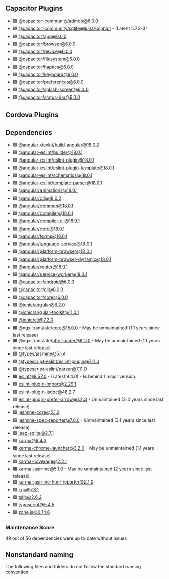 ## Capacitor Plugins

- 🟩 [@capacitor-community/admob@6.0.0](https://github.com/capacitor-community/admob.git)
- 🟩 [@capacitor-community/sqlite@6.0.0-alpha.1](https://github.com/capacitor-community/sqlite.git) - (Latest 5.7.3-3)
- 🟩 [@capacitor/app@6.0.0](https://github.com/ionic-team/capacitor-plugins.git)
- 🟩 [@capacitor/browser@6.0.0](https://github.com/ionic-team/capacitor-plugins.git)
- 🟩 [@capacitor/device@6.0.0](https://github.com/ionic-team/capacitor-plugins.git)
- 🟩 [@capacitor/filesystem@6.0.0](https://github.com/ionic-team/capacitor-plugins.git)
- 🟩 [@capacitor/haptics@6.0.0](https://github.com/ionic-team/capacitor-plugins.git)
- 🟩 [@capacitor/keyboard@6.0.0](https://github.com/ionic-team/capacitor-plugins.git)
- 🟩 [@capacitor/preferences@6.0.0](https://github.com/ionic-team/capacitor-plugins.git)
- 🟩 [@capacitor/splash-screen@6.0.0](https://github.com/ionic-team/capacitor-plugins.git)
- 🟩 [@capacitor/status-bar@6.0.0](https://github.com/ionic-team/capacitor-plugins.git)
## Cordova Plugins

## Dependencies

- 🟩 [@angular-devkit/build-angular@18.0.2](https://github.com/angular/angular-cli.git)
- 🟩 [@angular-eslint/builder@18.0.1](https://github.com/angular-eslint/angular-eslint.git)
- 🟩 [@angular-eslint/eslint-plugin@18.0.1](https://github.com/angular-eslint/angular-eslint.git)
- 🟩 [@angular-eslint/eslint-plugin-template@18.0.1](https://github.com/angular-eslint/angular-eslint.git)
- 🟩 [@angular-eslint/schematics@18.0.1](https://github.com/angular-eslint/angular-eslint.git)
- 🟩 [@angular-eslint/template-parser@18.0.1](https://github.com/angular-eslint/angular-eslint.git)
- 🟩 [@angular/animations@18.0.1](https://github.com/angular/angular.git)
- 🟩 [@angular/cli@18.0.2](https://github.com/angular/angular-cli.git)
- 🟩 [@angular/common@18.0.1](https://github.com/angular/angular.git)
- 🟩 [@angular/compiler@18.0.1](https://github.com/angular/angular.git)
- 🟩 [@angular/compiler-cli@18.0.1](https://github.com/angular/angular.git)
- 🟩 [@angular/core@18.0.1](https://github.com/angular/angular.git)
- 🟩 [@angular/forms@18.0.1](https://github.com/angular/angular.git)
- 🟩 [@angular/language-service@18.0.1](https://github.com/angular/angular.git)
- 🟩 [@angular/platform-browser@18.0.1](https://github.com/angular/angular.git)
- 🟩 [@angular/platform-browser-dynamic@18.0.1](https://github.com/angular/angular.git)
- 🟩 [@angular/router@18.0.1](https://github.com/angular/angular.git)
- 🟩 [@angular/service-worker@18.0.1](https://github.com/angular/angular.git)
- 🟩 [@capacitor/android@6.0.0](https://github.com/ionic-team/capacitor.git)
- 🟩 [@capacitor/cli@6.0.0](https://github.com/ionic-team/capacitor.git)
- 🟩 [@capacitor/core@6.0.0](https://github.com/ionic-team/capacitor.git)
- 🟩 [@ionic/angular@8.2.0](https://github.com/ionic-team/ionic-framework.git)
- 🟩 [@ionic/angular-toolkit@11.0.1](https://github.com/ionic-team/angular-toolkit.git)
- 🟩 [@ionic/cli@7.2.0](https://github.com/ionic-team/ionic-cli.git)
- 🟧 @ngx-translate/core@15.0.0 - May be unmaintained (1.1 years since last release)
- 🟧 @ngx-translate/http-loader@8.0.0 - May be unmaintained (1.1 years since last release)
- 🟩 [@types/jasmine@5.1.4](https://github.com/DefinitelyTyped/DefinitelyTyped.git)
- 🟩 [@typescript-eslint/eslint-plugin@7.11.0](https://github.com/typescript-eslint/typescript-eslint.git)
- 🟩 [@typescript-eslint/parser@7.11.0](https://github.com/typescript-eslint/typescript-eslint.git)
- 🟧 [eslint@8.57.0](https://github.com/eslint/eslint.git) - (Latest 9.4.0) - Is behind 1 major version.
- 🟩 [eslint-plugin-import@2.29.1](https://github.com/import-js/eslint-plugin-import.git)
- 🟩 [eslint-plugin-jsdoc@48.2.7](https://github.com/gajus/eslint-plugin-jsdoc.git)
- 🟥 [eslint-plugin-prefer-arrow@1.2.3](https://github.com/TristonJ/eslint-plugin-prefer-arrow.git) - Unmaintained (3.4 years since last release)
- 🟩 [jasmine-core@5.1.2](https://github.com/jasmine/jasmine.git)
- 🟥 [jasmine-spec-reporter@7.0.0](https://github.com/bcaudan/jasmine-spec-reporter.git) - Unmaintained (3.1 years since last release)
- 🟩 [jeep-sqlite@2.7.1](https://github.com/jepiqueau/jeep-sqlite.git)
- 🟩 [karma@6.4.3](https://github.com/karma-runner/karma.git)
- 🟧 [karma-chrome-launcher@3.2.0](https://github.com/karma-runner/karma-chrome-launcher.git) - May be unmaintained (1.1 years since last release)
- 🟩 [karma-coverage@2.2.1](https://github.com/karma-runner/karma-coverage.git)
- 🟧 [karma-jasmine@5.1.0](https://github.com/karma-runner/karma-jasmine.git) - May be unmaintained (2 years since last release)
- 🟩 [karma-jasmine-html-reporter@2.1.0](https://github.com/dfederm/karma-jasmine-html-reporter.git)
- 🟩 [rxjs@7.8.1](https://github.com/reactivex/rxjs.git)
- 🟩 [tslib@2.6.2](https://github.com/Microsoft/tslib.git)
- 🟩 [typescript@5.4.5](https://github.com/Microsoft/TypeScript.git)
- 🟩 [zone.js@0.14.6](https://github.com/angular/angular.git)
### Maintenance Score
49 out of 56 dependencies were up to date without issues.



## Nonstandard naming
The following files and folders do not follow the standard naming convention:

